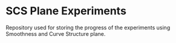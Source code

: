 # SCS Plane Experiments
Repository used for storing the progress of the experiments using Smoothness and Curve Structure plane.
